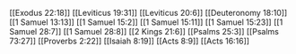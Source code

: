 [[Exodus 22:18]]
[[Leviticus 19:31]]
[[Leviticus 20:6]]
[[Deuteronomy 18:10]]
[[1 Samuel 13:13]]
[[1 Samuel 15:2]]
[[1 Samuel 15:11]]
[[1 Samuel 15:23]]
[[1 Samuel 28:7]]
[[1 Samuel 28:8]]
[[2 Kings 21:6]]
[[Psalms 25:3]]
[[Psalms 73:27]]
[[Proverbs 2:22]]
[[Isaiah 8:19]]
[[Acts 8:9]]
[[Acts 16:16]]
